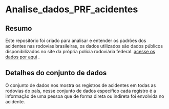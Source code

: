 # Analise_dados_PRF_acidentes
## Resumo
Este repositório foi criado para analisar e entender os padrões dos acidentes nas rodovias brasileiras, os dados utilizados são dados públicos disponibilizados no site da própria polícia rodoviária federal. [acesse os dados por aqui](https://www.gov.br/prf/pt-br/acesso-a-informacao/dados-abertos/dados-abertos-da-prf) . 

## Detalhes do conjunto de dados
O conjunto de dados nos mostra os registros de acidentes em todas as rodovias do país, nesse conjunto de dados específico cada registro é a informação de uma pessoa que de forma direta ou indireta foi envolvida no acidente.
